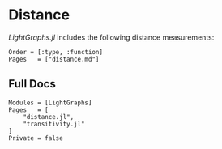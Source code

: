 # Distance
*LightGraphs.jl* includes the following distance measurements:

```@index
Order = [:type, :function]
Pages   = ["distance.md"]
```

## Full Docs

```@autodocs
Modules = [LightGraphs]
Pages   = [
	"distance.jl",
	"transitivity.jl"
]
Private = false
```
